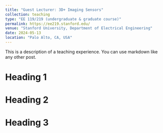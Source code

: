 ```yaml
---
title: "Guest Lecturer: 3D+ Imaging Sensors"
collection: teaching
type: "EE 119/219 (undergraduate & graduate course)"
permalink: https://ee219.stanford.edu/
venue: "Stanford University, Department of Electrical Engineering"
date: 2024-05-13
location: "Palo Alto, CA, USA"
---
```


This is a description of a teaching experience. You can use markdown like any other post.

Heading 1
======

Heading 2
======

Heading 3
======
